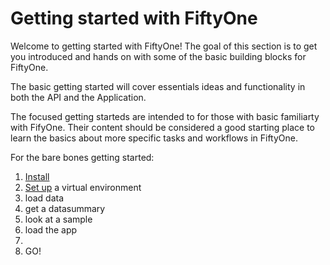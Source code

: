 # Getting started with FiftyOne

Welcome to getting started with FiftyOne! The goal of this section is to get you introduced and hands on with some of the basic building blocks for FiftyOne. 

The basic getting started  will cover essentials ideas and functionality in both the API and the Application. 

The focused getting starteds are intended to for those with basic familiarty with FifyOne. Their content should be considered a good starting place to learn the basics about more specific tasks and workflows in FiftyOne. 

For the bare bones getting started:

1. [Install](install.md)
2. [Set up](virtualenv.md) a virtual environment
3. load data
4. get a datasummary
5. look at a sample
6. load the app
7. 
3. GO!

